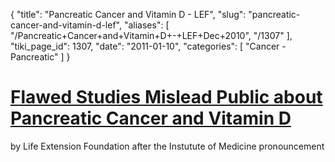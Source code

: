 {
  "title": "Pancreatic Cancer and Vitamin D - LEF",
  "slug": "pancreatic-cancer-and-vitamin-d-lef",
  "aliases": [
    "/Pancreatic+Cancer+and+Vitamin+D+-+LEF+Dec+2010",
    "/1307"
  ],
  "tiki_page_id": 1307,
  "date": "2011-01-10",
  "categories": [
    "Cancer - Pancreatic"
  ]
}


# [Flawed Studies Mislead Public about Pancreatic Cancer and Vitamin D](http://www.lef.org/featured-articles/Federal-Government-Funded-Study-Fails-to-Recognize-Value-of-Vitamin-D_01.htm)

by Life Extension Foundation after the Instutute of Medicine pronouncement